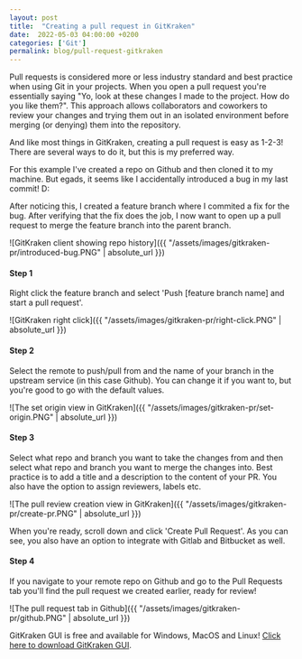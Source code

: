 ```yaml
---
layout: post
title:  "Creating a pull request in GitKraken"
date:  2022-05-03 04:00:00 +0200
categories: ['Git']
permalink: blog/pull-request-gitkraken
---
```


Pull requests is considered more or less industry standard and best practice when using Git in your projects. When you open a pull request you're essentially
saying "Yo, look at these changes I made to the project. How do you like them?". This approach allows collaborators and coworkers to review your changes and
trying them out in an isolated environment before merging (or denying) them into the repository.

And like most things in GitKraken, creating a pull request is easy as 1-2-3! There are several ways to do it, but this is my preferred way.

For this example I've created a repo on Github and then cloned it to my machine. But egads, it seems like I accidentally introduced a bug in my last
commit! D:

After noticing this, I created a feature branch where I commited a fix for the bug. After verifying that the fix does the job, I now want to open up a
pull request to merge the feature branch into the parent branch.

![GitKraken client showing repo history]({{ "/assets/images/gitkraken-pr/introduced-bug.PNG" | absolute_url }})


<h4>Step 1</h4>

Right click the feature branch and select 'Push [feature branch name] and start a pull request'.

![GitKraken right click]({{ "/assets/images/gitkraken-pr/right-click.PNG" | absolute_url }})


<h4>Step 2</h4>

Select the remote to push/pull from and the name of your branch in the upstream service (in this case Github). You can change it if you want to, but
you're good to go with the default values.

![The set origin view in GitKraken]({{ "/assets/images/gitkraken-pr/set-origin.PNG" | absolute_url }})



<h4>Step 3</h4>

Select what repo and branch you want to take the changes from and then select what repo and branch you want to merge the changes into. Best practice is
to add a title and a description to the content of your PR. You also have the option to assign reviewers, labels etc.

![The pull review creation view in GitKraken]({{ "/assets/images/gitkraken-pr/create-pr.PNG" | absolute_url }})

When you're ready, scroll down and click 'Create Pull Request'. As you can see, you also have an option to integrate with Gitlab and Bitbucket as well.


<h4>Step 4</h4>

If you navigate to your remote repo on Github and go to the Pull Requests tab you'll find the pull request we created earlier, ready for review!

![The pull request tab in Github]({{ "/assets/images/gitkraken-pr/github.PNG" | absolute_url }})

GitKraken GUI is free and available for Windows, MacOS and Linux! [Click here to download GitKraken GUI][download-link].

[download-link]: https://www.gitkraken.com/download